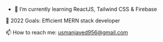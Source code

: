 - 🌱 I’m currently learning ReactJS, Tailwind CSS & Firebase

🥅 2022 Goals: Efficient MERN stack developer

📫 How to reach me: usmanjaved956@gmail.com
